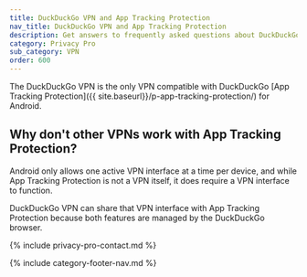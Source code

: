 ```yaml
---
title: DuckDuckGo VPN and App Tracking Protection
nav_title: DuckDuckGo VPN and App Tracking Protection
description: Get answers to frequently asked questions about DuckDuckGo VPN, which gives you an extra layer of protection online, hiding your location and IP address from the sites you visit.
category: Privacy Pro
sub_category: VPN
order: 600
---
```


The DuckDuckGo VPN is the only VPN compatible with DuckDuckGo [App Tracking Protection]({{ site.baseurl}}/p-app-tracking-protection/) for Android.

## Why don't other VPNs work with App Tracking Protection?

Android only allows one active VPN interface at a time per device, and while App Tracking Protection is not a VPN itself, it does require a VPN interface to function.

DuckDuckGo VPN can share that VPN interface with App Tracking Protection because both features are managed by the DuckDuckGo browser.

{% include privacy-pro-contact.md %}

{% include category-footer-nav.md %}
